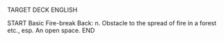 TARGET DECK
ENGLISH

START
Basic
Fire-break
Back: n. Obstacle to the spread of fire in a forest etc., esp. An open space.
END
